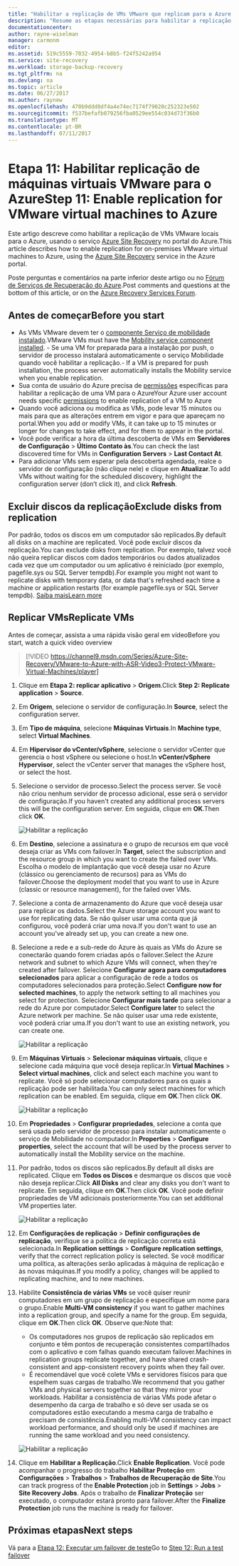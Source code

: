 ```yaml
---
title: "Habilitar a replicação de VMs VMware que replicam para o Azure com o Azure Site Recovery | Microsoft Docs"
description: "Resume as etapas necessárias para habilitar a replicação de VMs VMware para o Azure, usando o serviço Azure Site Recovery"
documentationcenter: 
author: rayne-wiselman
manager: carmonm
editor: 
ms.assetid: 519c5559-7032-4954-b8b5-f24f5242a954
ms.service: site-recovery
ms.workload: storage-backup-recovery
ms.tgt_pltfrm: na
ms.devlang: na
ms.topic: article
ms.date: 06/27/2017
ms.author: raynew
ms.openlocfilehash: 470b9ddd8df4a4e74ec7174f79020c252323e502
ms.sourcegitcommit: f537befafb079256fba0529ee554c034d73f36b0
ms.translationtype: MT
ms.contentlocale: pt-BR
ms.lasthandoff: 07/11/2017
---
```

# <a name="step-11-enable-replication-for-vmware-virtual-machines-to-azure"></a><span data-ttu-id="f2767-103">Etapa 11: Habilitar replicação de máquinas virtuais VMware para o Azure</span><span class="sxs-lookup"><span data-stu-id="f2767-103">Step 11: Enable replication for VMware virtual machines to Azure</span></span>


<span data-ttu-id="f2767-104">Este artigo descreve como habilitar a replicação de VMs VMware locais para o Azure, usando o serviço [Azure Site Recovery](site-recovery-overview.md) no portal do Azure.</span><span class="sxs-lookup"><span data-stu-id="f2767-104">This article describes how to enable replication for on-premises VMware virtual machines to Azure, using the [Azure Site Recovery](site-recovery-overview.md) service in the Azure portal.</span></span>

<span data-ttu-id="f2767-105">Poste perguntas e comentários na parte inferior deste artigo ou no [Fórum de Serviços de Recuperação do Azure](https://social.msdn.microsoft.com/forums/azure/home?forum=hypervrecovmgr).</span><span class="sxs-lookup"><span data-stu-id="f2767-105">Post comments and questions at the bottom of this article, or on the [Azure Recovery Services Forum](https://social.msdn.microsoft.com/forums/azure/home?forum=hypervrecovmgr).</span></span>


## <a name="before-you-start"></a><span data-ttu-id="f2767-106">Antes de começar</span><span class="sxs-lookup"><span data-stu-id="f2767-106">Before you start</span></span>

- <span data-ttu-id="f2767-107">As VMs VMware devem ter o [componente Serviço de mobilidade instalado](vmware-walkthrough-install-mobility.md).</span><span class="sxs-lookup"><span data-stu-id="f2767-107">VMware VMs must have the [Mobility service component installed](vmware-walkthrough-install-mobility.md).</span></span> <span data-ttu-id="f2767-108">- Se uma VM for preparada para a instalação por push, o servidor de processo instalará automaticamente o serviço Mobilidade quando você habilitar a replicação.</span><span class="sxs-lookup"><span data-stu-id="f2767-108">- If a VM is prepared for push installation, the process server automatically installs the Mobility service when you enable replication.</span></span>
- <span data-ttu-id="f2767-109">Sua conta de usuário do Azure precisa de [permissões](site-recovery-role-based-linked-access-control.md#permissions-required-to-enable-replication-for-new-virtual-machines) específicas para habilitar a replicação de uma VM para o Azure</span><span class="sxs-lookup"><span data-stu-id="f2767-109">Your Azure user account needs specific [permissions](site-recovery-role-based-linked-access-control.md#permissions-required-to-enable-replication-for-new-virtual-machines) to enable replication of a VM to Azure</span></span>
- <span data-ttu-id="f2767-110">Quando você adiciona ou modifica as VMs, pode levar 15 minutos ou mais para que as alterações entrem em vigor e para que apareçam no portal.</span><span class="sxs-lookup"><span data-stu-id="f2767-110">When you add or modify VMs, it can take up to 15 minutes or longer for changes to take effect, and for them to appear in the portal.</span></span>
- <span data-ttu-id="f2767-111">Você pode verificar a hora da última descoberta de VMs em **Servidores de Configuração** > **Último Contato às**.</span><span class="sxs-lookup"><span data-stu-id="f2767-111">You can check the last discovered time for VMs in **Configuration Servers** > **Last Contact At**.</span></span>
- <span data-ttu-id="f2767-112">Para adicionar VMs sem esperar pela descoberta agendada, realce o servidor de configuração (não clique nele) e clique em **Atualizar**.</span><span class="sxs-lookup"><span data-stu-id="f2767-112">To add VMs without waiting for the scheduled discovery, highlight the configuration server (don’t click it), and click **Refresh**.</span></span>



## <a name="exclude-disks-from-replication"></a><span data-ttu-id="f2767-113">Excluir discos da replicação</span><span class="sxs-lookup"><span data-stu-id="f2767-113">Exclude disks from replication</span></span>

<span data-ttu-id="f2767-114">Por padrão, todos os discos em um computador são replicados.</span><span class="sxs-lookup"><span data-stu-id="f2767-114">By default all disks on a machine are replicated.</span></span> <span data-ttu-id="f2767-115">Você pode excluir discos da replicação.</span><span class="sxs-lookup"><span data-stu-id="f2767-115">You can exclude disks from replication.</span></span> <span data-ttu-id="f2767-116">Por exemplo, talvez você não queira replicar discos com dados temporários ou dados atualizados cada vez que um computador ou um aplicativo é reiniciado (por exemplo, pagefile.sys ou SQL Server tempdb).</span><span class="sxs-lookup"><span data-stu-id="f2767-116">For example you might not want to replicate disks with temporary data, or data that's refreshed each time a machine or application restarts (for example pagefile.sys or SQL Server tempdb).</span></span> [<span data-ttu-id="f2767-117">Saiba mais</span><span class="sxs-lookup"><span data-stu-id="f2767-117">Learn more</span></span>](site-recovery-exclude-disk.md)

## <a name="replicate-vms"></a><span data-ttu-id="f2767-118">Replicar VMs</span><span class="sxs-lookup"><span data-stu-id="f2767-118">Replicate VMs</span></span>

<span data-ttu-id="f2767-119">Antes de começar, assista a uma rápida visão geral em vídeo</span><span class="sxs-lookup"><span data-stu-id="f2767-119">Before you start, watch a quick video overview</span></span>

>[!VIDEO https://channel9.msdn.com/Series/Azure-Site-Recovery/VMware-to-Azure-with-ASR-Video3-Protect-VMware-Virtual-Machines/player]

1. <span data-ttu-id="f2767-120">Clique em **Etapa 2: replicar aplicativo** > **Origem**.</span><span class="sxs-lookup"><span data-stu-id="f2767-120">Click **Step 2: Replicate application** > **Source**.</span></span>
2. <span data-ttu-id="f2767-121">Em **Origem**, selecione o servidor de configuração.</span><span class="sxs-lookup"><span data-stu-id="f2767-121">In **Source**, select the configuration server.</span></span>
3. <span data-ttu-id="f2767-122">Em **Tipo de máquina**, selecione **Máquinas Virtuais**.</span><span class="sxs-lookup"><span data-stu-id="f2767-122">In **Machine type**, select **Virtual Machines**.</span></span>
4. <span data-ttu-id="f2767-123">Em **Hipervisor do vCenter/vSphere**, selecione o servidor vCenter que gerencia o host vSphere ou selecione o host.</span><span class="sxs-lookup"><span data-stu-id="f2767-123">In **vCenter/vSphere Hypervisor**, select the vCenter server that manages the vSphere host, or select the host.</span></span>
5. <span data-ttu-id="f2767-124">Selecione o servidor de processo.</span><span class="sxs-lookup"><span data-stu-id="f2767-124">Select the process server.</span></span> <span data-ttu-id="f2767-125">Se você não criou nenhum servidor de processo adicional, esse será o servidor de configuração.</span><span class="sxs-lookup"><span data-stu-id="f2767-125">If you haven't created any additional process servers this will be the configuration server.</span></span> <span data-ttu-id="f2767-126">Em seguida, clique em **OK**.</span><span class="sxs-lookup"><span data-stu-id="f2767-126">Then click **OK**.</span></span>

    ![Habilitar a replicação](./media/vmware-walkthrough-enable-replication/enable-replication2.png)

6. <span data-ttu-id="f2767-128">Em **Destino**, selecione a assinatura e o grupo de recursos em que você deseja criar as VMs com failover.</span><span class="sxs-lookup"><span data-stu-id="f2767-128">In **Target**, select the subscription and the resource group in which you want to create the failed over VMs.</span></span> <span data-ttu-id="f2767-129">Escolha o modelo de implantação que você deseja usar no Azure (clássico ou gerenciamento de recursos) para as VMs do failover.</span><span class="sxs-lookup"><span data-stu-id="f2767-129">Choose the deployment model that you want to use in Azure (classic or resource management), for the failed over VMs.</span></span>


7. <span data-ttu-id="f2767-130">Selecione a conta de armazenamento do Azure que você deseja usar para replicar os dados.</span><span class="sxs-lookup"><span data-stu-id="f2767-130">Select the Azure storage account you want to use for replicating data.</span></span> <span data-ttu-id="f2767-131">Se não quiser usar uma conta que já configurou, você poderá criar uma nova.</span><span class="sxs-lookup"><span data-stu-id="f2767-131">If you don't want to use an account you've already set up, you can create a new one.</span></span>

8. <span data-ttu-id="f2767-132">Selecione a rede e a sub-rede do Azure às quais as VMs do Azure se conectarão quando forem criadas após o failover.</span><span class="sxs-lookup"><span data-stu-id="f2767-132">Select the Azure network and subnet to which Azure VMs will connect, when they're created after failover.</span></span> <span data-ttu-id="f2767-133">Selecione **Configurar agora para computadores selecionados** para aplicar a configuração de rede a todos os computadores selecionados para proteção.</span><span class="sxs-lookup"><span data-stu-id="f2767-133">Select **Configure now for selected machines**, to apply the network setting to all machines you select for protection.</span></span> <span data-ttu-id="f2767-134">Selecione **Configurar mais tarde** para selecionar a rede do Azure por computador.</span><span class="sxs-lookup"><span data-stu-id="f2767-134">Select **Configure later** to select the Azure network per machine.</span></span> <span data-ttu-id="f2767-135">Se não quiser usar uma rede existente, você poderá criar uma.</span><span class="sxs-lookup"><span data-stu-id="f2767-135">If you don't want to use an existing network, you can create one.</span></span>

    ![Habilitar a replicação](./media/vmware-walkthrough-enable-replication/enable-rep3.png)
9. <span data-ttu-id="f2767-137">Em **Máquinas Virtuais** > **Selecionar máquinas virtuais**, clique e selecione cada máquina que você deseja replicar.</span><span class="sxs-lookup"><span data-stu-id="f2767-137">In **Virtual Machines** > **Select virtual machines**, click and select each machine you want to replicate.</span></span> <span data-ttu-id="f2767-138">Você só pode selecionar computadores para os quais a replicação pode ser habilitada.</span><span class="sxs-lookup"><span data-stu-id="f2767-138">You can only select machines for which replication can be enabled.</span></span> <span data-ttu-id="f2767-139">Em seguida, clique em **OK**.</span><span class="sxs-lookup"><span data-stu-id="f2767-139">Then click **OK**.</span></span>

    ![Habilitar a replicação](./media/vmware-walkthrough-enable-replication/enable-replication5.png)
10. <span data-ttu-id="f2767-141">Em **Propriedades** > **Configurar propriedades**, selecione a conta que será usada pelo servidor de processo para instalar automaticamente o serviço de Mobilidade no computador.</span><span class="sxs-lookup"><span data-stu-id="f2767-141">In **Properties** > **Configure properties**, select the account that will be used by the process server to automatically install the Mobility service on the machine.</span></span>
11. <span data-ttu-id="f2767-142">Por padrão, todos os discos são replicados.</span><span class="sxs-lookup"><span data-stu-id="f2767-142">By default all disks are replicated.</span></span> <span data-ttu-id="f2767-143">Clique em **Todos os Discos** e desmarque os discos que você não deseja replicar.</span><span class="sxs-lookup"><span data-stu-id="f2767-143">Click **All Disks** and clear any disks you don't want to replicate.</span></span> <span data-ttu-id="f2767-144">Em seguida, clique em **OK**.</span><span class="sxs-lookup"><span data-stu-id="f2767-144">Then click **OK**.</span></span> <span data-ttu-id="f2767-145">Você pode definir propriedades de VM adicionais posteriormente.</span><span class="sxs-lookup"><span data-stu-id="f2767-145">You can set additional VM properties later.</span></span>

    ![Habilitar a replicação](./media/vmware-walkthrough-enable-replication/enable-replication6.png)
11. <span data-ttu-id="f2767-147">Em **Configurações de replicação** > **Definir configurações de replicação**, verifique se a política de replicação correta está selecionada.</span><span class="sxs-lookup"><span data-stu-id="f2767-147">In **Replication settings** > **Configure replication settings**, verify that the correct replication policy is selected.</span></span> <span data-ttu-id="f2767-148">Se você modificar uma política, as alterações serão aplicadas à máquina de replicação e às novas máquinas.</span><span class="sxs-lookup"><span data-stu-id="f2767-148">If you modify a policy, changes will be applied to replicating machine, and to new machines.</span></span>
12. <span data-ttu-id="f2767-149">Habilite **Consistência de várias VMs** se você quiser reunir computadores em um grupo de replicação e especifique um nome para o grupo.</span><span class="sxs-lookup"><span data-stu-id="f2767-149">Enable **Multi-VM consistency** if you want to gather machines into a replication group, and specify a name for the group.</span></span> <span data-ttu-id="f2767-150">Em seguida, clique em **OK**.</span><span class="sxs-lookup"><span data-stu-id="f2767-150">Then click **OK**.</span></span> <span data-ttu-id="f2767-151">Observe que:</span><span class="sxs-lookup"><span data-stu-id="f2767-151">Note that:</span></span>

    * <span data-ttu-id="f2767-152">Os computadores nos grupos de replicação são replicados em conjunto e têm pontos de recuperação consistentes compartilhados com o aplicativo e com falhas quando executam failover.</span><span class="sxs-lookup"><span data-stu-id="f2767-152">Machines in replication groups replicate together, and have shared crash-consistent and app-consistent recovery points when they fail over.</span></span>
    * <span data-ttu-id="f2767-153">É recomendável que você colete VMs e servidores físicos para que espelhem suas cargas de trabalho.</span><span class="sxs-lookup"><span data-stu-id="f2767-153">We recommend that you gather VMs and physical servers together so that they mirror your workloads.</span></span> <span data-ttu-id="f2767-154">Habilitar a consistência de várias VMs pode afetar o desempenho da carga de trabalho e só deve ser usada se os computadores estão executando a mesma carga de trabalho e precisam de consistência.</span><span class="sxs-lookup"><span data-stu-id="f2767-154">Enabling multi-VM consistency can impact workload performance, and should only be used if machines are running the same workload and you need consistency.</span></span>

    ![Habilitar a replicação](./media/vmware-walkthrough-enable-replication/enable-replication7.png)
13. <span data-ttu-id="f2767-156">Clique em **Habilitar a Replicação**.</span><span class="sxs-lookup"><span data-stu-id="f2767-156">Click **Enable Replication**.</span></span> <span data-ttu-id="f2767-157">Você pode acompanhar o progresso do trabalho **Habilitar Proteção** em **Configurações** > **Trabalhos** > **Trabalhos de Recuperação de Site**.</span><span class="sxs-lookup"><span data-stu-id="f2767-157">You can track progress of the **Enable Protection** job in **Settings** > **Jobs** > **Site Recovery Jobs**.</span></span> <span data-ttu-id="f2767-158">Após o trabalho de **Finalizar Proteção** ser executado, o computador estará pronto para failover.</span><span class="sxs-lookup"><span data-stu-id="f2767-158">After the **Finalize Protection** job runs the machine is ready for failover.</span></span>

## <a name="next-steps"></a><span data-ttu-id="f2767-159">Próximas etapas</span><span class="sxs-lookup"><span data-stu-id="f2767-159">Next steps</span></span>

<span data-ttu-id="f2767-160">Vá para a [Etapa 12: Executar um failover de teste](vmware-walkthrough-test-failover.md)</span><span class="sxs-lookup"><span data-stu-id="f2767-160">Go to [Step 12: Run a test failover](vmware-walkthrough-test-failover.md)</span></span>
